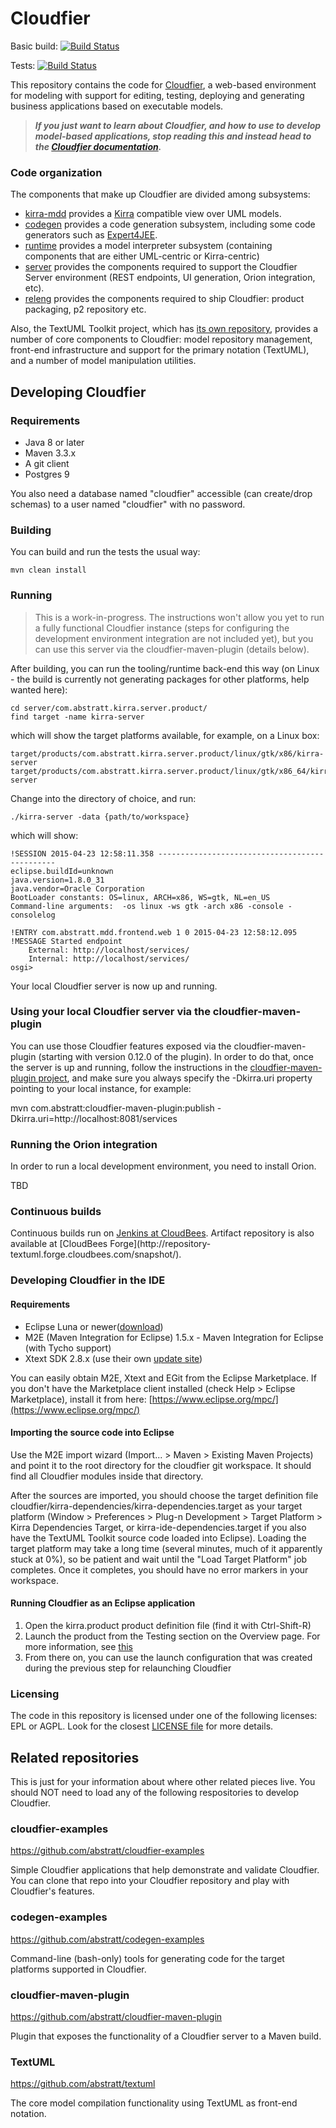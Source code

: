 Cloudfier
=========

Basic build: [![Build Status](https://textuml.ci.cloudbees.com/buildStatus/icon?job=cloudfier-build)](https://textuml.ci.cloudbees.com/job/cloudfier-build/)

Tests: [![Build Status](https://textuml.ci.cloudbees.com/buildStatus/icon?job=cloudfier-tests)](https://textuml.ci.cloudbees.com/job/cloudfier-tests/)

This repository contains the code for [Cloudfier](http://cloudfier.com), a web-based environment for modeling with support for editing, testing, deploying and generating business applications based on executable models.

> ***If you just want to learn about Cloudfier, and how to use to develop model-based applications, stop reading this and instead head to the [Cloudfier documentation](http://doc.cloudfier.com).***

### Code organization 

The components that make up Cloudfier are divided among subsystems:
- [kirra-mdd](kirra-mdd/) provides a [Kirra](http://github.com/abstratt/kirra/) compatible view over UML models.
- [codegen](codegen) provides a code generation subsystem, including some code generators such as [Expert4JEE](codegen/com.abstratt.mdd.target.jee/).
- [runtime](runtime/) provides a model interpreter subsystem (containing components that are either UML-centric or Kirra-centric)
- [server](server/) provides the components required to support the Cloudfier Server environment (REST endpoints, UI generation, Orion integration, etc).
- [releng](releng/) provides the components required to ship Cloudfier: product packaging, p2 repository etc.

Also, the TextUML Toolkit project, which has [its own repository](http://github.com/abstratt/textuml), provides a number of core components to Cloudfier: model repository management, front-end infrastructure and support for the primary notation (TextUML), and a number of model manipulation utilities.

## Developing Cloudfier

### Requirements

  * Java 8 or later 
  * Maven 3.3.x 
  * A git client
  * Postgres 9

You also need a database named "cloudfier" accessible (can create/drop schemas) to a user named "cloudfier" with no password. 

### Building

You can build and run the tests the usual way:

```
mvn clean install
```

### Running

> This is a work-in-progress. The instructions won't allow you yet to run a fully functional Cloudfier instance (steps for configuring the development environment integration are not included yet), but you can use this server via the cloudfier-maven-plugin (details below).

After building, you can run the tooling/runtime back-end this way (on Linux - the build is currently not generating packages for other platforms, help wanted here):
```
cd server/com.abstratt.kirra.server.product/
find target -name kirra-server
```
which will show the target platforms available, for example, on a Linux box:

```
target/products/com.abstratt.kirra.server.product/linux/gtk/x86/kirra-server
target/products/com.abstratt.kirra.server.product/linux/gtk/x86_64/kirra-server
```

Change into the directory of choice, and run:

```
./kirra-server -data {path/to/workspace}
```

which will show:

```
!SESSION 2015-04-23 12:58:11.358 -----------------------------------------------
eclipse.buildId=unknown
java.version=1.8.0_31
java.vendor=Oracle Corporation
BootLoader constants: OS=linux, ARCH=x86, WS=gtk, NL=en_US
Command-line arguments:  -os linux -ws gtk -arch x86 -console -consolelog

!ENTRY com.abstratt.mdd.frontend.web 1 0 2015-04-23 12:58:12.095
!MESSAGE Started endpoint
	External: http://localhost/services/
	Internal: http://localhost/services/
osgi> 
```

Your local Cloudfier server is now up and running.

### Using your local Cloudfier server via the cloudfier-maven-plugin

You can use those Cloudfier features exposed via the cloudfier-maven-plugin (starting with version 0.12.0 of the plugin). In order to do that, once the server is up and running, follow the instructions in the [cloudfier-maven-plugin project](http://github.com/abstratt/cloudfier-maven-plugin), and make sure you always specify the -Dkirra.uri property pointing to your local instance, for example:

mvn com.abstratt:cloudfier-maven-plugin:publish -Dkirra.uri=http://localhost:8081/services

### Running the Orion integration

In order to run a local development environment, you need to install Orion. 

TBD


###  Continuous builds

Continuous builds run on [Jenkins at
CloudBees](http://textuml.ci.cloudbees.com/). Artifact repository is also
available at [CloudBees Forge](http://repository-
textuml.forge.cloudbees.com/snapshot/).

### Developing Cloudfier in the IDE

####  Requirements

  * Eclipse Luna or newer([download](http://www.eclipse.org/downloads/)) 
  * M2E (Maven Integration for Eclipse) 1.5.x - Maven Integration for Eclipse (with Tycho support) 
  * Xtext SDK 2.8.x (use their own [update site](http://download.eclipse.org/modeling/tmf/xtext/updates/releases/))

You can easily obtain M2E, Xtext and EGit from the Eclipse Marketplace. If you
don't have the Marketplace client installed (check Help &gt; Eclipse
Marketplace), install it from here:
[https://www.eclipse.org/mpc/](https://www.eclipse.org/mpc/)

####  Importing the source code into Eclipse

Use the M2E import wizard (Import... &gt; Maven &gt; Existing Maven Projects) and
point it to the root directory for the cloudfier git workspace. It should find all Cloudfier modules
inside that directory.

After the sources are imported, you should choose the target definition file
cloudfier/kirra-dependencies/kirra-dependencies.target as your target
platform (Window &gt; Preferences &gt; Plug-n Development &gt; Target Platform &gt;
Kirra Dependencies Target, or kirra-ide-dependencies.target if you also have the TextUML Toolkit source code loaded into Eclipse). Loading the target platform may take a long time (several minutes, much of it apparently stuck at 0%), so be patient and wait until the "Load Target Platform" job completes. Once it completes, you should have no error markers in your workspace.

####  Running Cloudfier as an Eclipse application

1. Open the kirra.product product definition file (find it with Ctrl-Shift-R)
2. Launch the product from the Testing section on the Overview page. For more information, see [this](http://help.eclipse.org/luna/index.jsp?topic=%2Forg.eclipse.pde.doc.user%2Fguide%2Ftools%2Feditors%2Fproduct_editor%2Flaunching.htm)
3. From there on, you can use the launch configuration that was created during the previous step for relaunching Cloudfier


### Licensing

The code in this repository is licensed under one of the following licenses: EPL or AGPL. Look for the closest [LICENSE file](https://github.com/abstratt/cloudfier/search?q=filename%3ALICENSE) for more details. 

## Related repositories

This is just for your information about where other related pieces live. You should NOT need to load any of the following respositories to develop Cloudfier.

### cloudfier-examples

https://github.com/abstratt/cloudfier-examples

Simple Cloudfier applications that help demonstrate and validate Cloudfier. You can clone that repo into your Cloudfier repository and play with Cloudfier's features.

### codegen-examples

https://github.com/abstratt/codegen-examples

Command-line (bash-only) tools for generating code for the target platforms supported in Cloudfier.

### cloudfier-maven-plugin

https://github.com/abstratt/cloudfier-maven-plugin

Plugin that exposes the functionality of a Cloudfier server to a Maven build. 

### TextUML

https://github.com/abstratt/textuml

The core model compilation functionality using TextUML as front-end notation.

